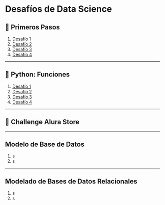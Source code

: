 # Desafíos de Data Science 

## 🧪 Primeros Pasos
1. [Desafío 1](./PrimerosPasos/Desafio__1.ipynb)
2. [Desafío 2](./PrimerosPasos/Desafio__2.ipynb)
3. [Desafío 3](./PrimerosPasos/Desafio__3.ipynb)
4. [Desafío 4](./PrimerosPasos/Desafio__4.ipynb)
   
--- 

## 🐍 Python: Funciones 
1. [Desafío 1](./PythonFunciones/Desafio__1.ipynb)
2. [Desafío 2](./PythonFunciones/Desafio__2.ipynb)
3. [Desafío 3](./PythonFunciones/Desafio__3.ipynb)
4. [Desafío 4](./PythonFunciones/Desafio__4.ipynb)

---

## 🎲 Challenge Alura Store
---
## Modelo de Base de Datos

1. s
2. s

---
## Modelado de Bases de Datos Relacionales
1. s
2. s


